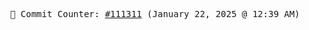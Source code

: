 <p align="center">
    <samp>
        📮 Commit Counter: <a href="https://github.com/Javascript-void0/Javascript-void0/commits/main">#111311</a> (January 22, 2025 @ 12:39 AM)
    </samp>
</p>